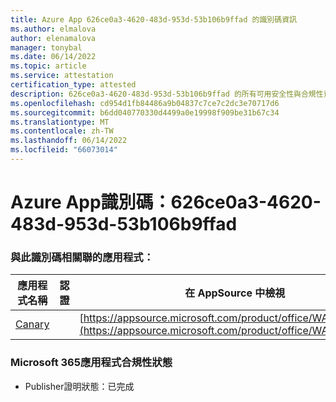 ```yaml
---
title: Azure App 626ce0a3-4620-483d-953d-53b106b9ffad 的識別碼資訊
ms.author: elmalova
author: elenamalova
manager: tonybal
ms.date: 06/14/2022
ms.topic: article
ms.service: attestation
certification_type: attested
description: 626ce0a3-4620-483d-953d-53b106b9ffad 的所有可用安全性與合規性資訊。
ms.openlocfilehash: cd954d1fb84486a9b04837c7ce7c2dc3e70717d6
ms.sourcegitcommit: b6dd040770330d4499a0e19998f909be31b67c34
ms.translationtype: MT
ms.contentlocale: zh-TW
ms.lasthandoff: 06/14/2022
ms.locfileid: "66073014"
---
```

# <a name="azure-app-id-626ce0a3-4620-483d-953d-53b106b9ffad"></a>Azure App識別碼：626ce0a3-4620-483d-953d-53b106b9ffad


### <a name="apps-associated-with-this-id"></a>與此識別碼相關聯的應用程式：
| **應用程式名稱** | **認證** | **在 AppSource 中檢視** |
|--------------|---------------|-----------------------|
| [Canary](../forward/WA200003193.md) |  | [https://appsource.microsoft.com/product/office/WA200003193](https://appsource.microsoft.com/product/office/WA200003193) |

### <a name="microsoft-365-app-compliance-status"></a>Microsoft 365應用程式合規性狀態
- Publisher證明狀態：已完成

